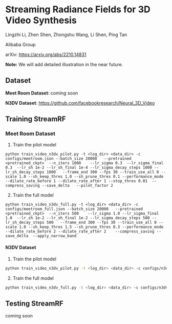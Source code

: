 # Streaming Radiance Fields for 3D Video Synthesis

Lingzhi Li, Zhen Shen, Zhongshu Wang, Li Shen, Ping Tan

Alibaba Group


arXiv: <https://arxiv.org/abs/2210.14831>

**Note:**  We will add detailed illustration in the near future.


## Dataset
**Meet Room Dataset**: coming soon


**N3DV Dataset**:
https://github.com/facebookresearch/Neural_3D_Video

## Training StreamRF


### Meet Room Dataset

1. Train the pilot model

```
python train_video_n3dv_pilot.py -t <log_dir> <data_dir> -c configs/meetroom.json --batch_size 20000   --pretrained <pretrained_ckpt>  --n_iters 1000    --lr_sigma 0.3  --lr_sigma_final 0.3  --lr_sh 1e-2 --lr_sh_final 1e-4 --lr_sigma_decay_steps 1000 --lr_sh_decay_steps 1000   --frame_end 300 --fps 30 --train_use_all 0 --scale 1.0 --sh_keep_thres 1.0 --sh_prune_thres 0.1 --performance_mode  --dilate_rate_before 1 --dilate_rate_after 1 --stop_thres 0.01  --compress_saving --save_delta   --pilot_factor 2 
```

2. Train the full model

```
python train_video_n3dv_full.py -t <log_dir> <data_dir> -c configs/meetroom_full.json --batch_size 20000   --pretrained <pretrained_ckpt>  --n_iters 500    --lr_sigma 1.0 --lr_sigma_final 1.0  --lr_sh 1e-2 --lr_sh_final 1e-2 --lr_sigma_decay_steps 500 --lr_sh_decay_steps 500   --frame_end 300 --fps 30 --train_use_all 0 --scale 1.0 --sh_keep_thres 1.5 --sh_prune_thres 0.3 --performance_mode  --dilate_rate_before 2 --dilate_rate_after 2    --compress_saving --save_delta  --apply_narrow_band 
```

#### N3DV Dataset 

1. Train the pilot model
```bash
python train_video_n3dv_pilot.py -t <log_dir> <data_dir> -c configs/n3dv.json --batch_size 20000    --pretrained <pretrained_ckpt>  --n_iters 750    --lr_sigma 1.0  --lr_sigma_final 1.0  --lr_sh 1e-2 --lr_sh_final 1e-3 --lr_sigma_decay_steps 750 --lr_sh_decay_steps 750   --frame_end 300 --fps 30 --train_use_all 0 --offset 750  --scale 0.5 --sh_keep_thres 0.5 --sh_prune_thres 0.1 --performance_mode  --dilate_rate_before 1 --dilate_rate_after 1 --stop_thres 0.01  --compress_saving --save_delta   --pilot_factor 2 
```

2. Train the full model
```bash
python train_video_n3dv_full.py -t <log_dir> <data_dir> -c configs/n3dv_full.json --batch_size 20000   --pretrained  <pretrained_ckpt>  --n_iters 500    --lr_sigma 1.0 --lr_sigma_final 1.0  --lr_sh 1e-2 --lr_sh_final 3e-3 --lr_sigma_decay_steps 500 --lr_sh_decay_steps 300   --frame_end 300 --fps 30 --train_use_all 0 --offset 1500  --scale 0.5 --sh_keep_thres 1.0 --sh_prune_thres 0.2 --performance_mode  --dilate_rate_before 2 --dilate_rate_after 2  --stop_thres 0.01  --compress_saving --save_delta  --apply_narrow_band
```

## Testing StreamRF
coming soon